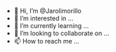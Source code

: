 - 👋 Hi, I’m @Jarolimorillo
- 👀 I’m interested in ...
- 🌱 I’m currently learning ...
- 💞️ I’m looking to collaborate on ...
- 📫 How to reach me ...

<!---
Jarolimorillo/Jarolimorillo is a ✨ special ✨ repository because its `README.md` (this file) appears on your GitHub profile.
You can click the Preview link to take a look at your changes.
--->
